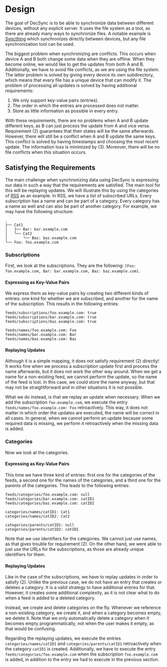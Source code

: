 Design
======

The goal of DecSync is to be able to synchronize data between different devices, without any explicit server.
It uses the file system as a tool, as there are already many ways to synchronize files.
A notable example is [Syncthing](https://syncthing.net) which synchronizes directly between devices, but any file synchronization tool can be used.

The biggest problem when synchronizing are conflicts.
This occurs when device A and B both change some data when they are offline.
When they become online, we would like to get the updates from both A and B.
Additionally, we have to avoid file conflicts, as we are using the file system.
The latter problem is solved by giving every device its own subdirectory, which means that every file has a unique device that can modify it.
The problem of processing all updates is solved by having additional requirements:

1. We only support key-value pairs (entries).
2. The order in which the entries are processed does not matter.
3. Store as little information as possible in every entry.

With these requirements, there are no problems when A and B update different keys, as B can just process the update from A and vice versa.
Requirement (2) guarantees that their states will be the same afterwards.
However, there will still be a conflict when A and B update the same keys.
This conflict is solved by having timestamps and choosing the most recent update.
The information loss is minimized by (3).
Moreover, there will be no file conflicts when this situation occurs.

Satisfying the Requirements
---------------------------

The main challenge when synchronizing data using DecSync is expressing our data in such a way that the requirements are satisfied.
The main tool for this will be replaying updates.
We will illustrate this by using the categories of [RSS](rss.md) as an example.
In RSS, we have a list of subscribed URLs.
Every subscription has a name and can be part of a category.
Every category has a name as well and can also be part of another category.
For example, we may have the following structure:

```
.
├── Cat1
│   ├── Bar: bar.example.com
│   └── Cat2
│       └── Baz: baz.example.com
└── Foo: foo.example.com
```

### Subscriptions

First, we look at the subscriptions.
They are the following: `[Foo: foo.example.com, Bar: bar.example.com, Baz: baz.example.com]`.

#### Expressing as Key-Value Pairs

We express them as key-value pairs by creating two different kinds of entries: one kind for whether we are subscribed, and another for the name of the subscription.
This results in the following entries:

```
feeds/subscriptions/foo.example.com: true
feeds/subscriptions/bar.example.com: true
feeds/subscriptions/baz.example.com: true

feeds/names/foo.example.com: Foo
feeds/names/bar.example.com: Bar
feeds/names/baz.example.com: Baz
```

#### Replaying Updates

Although it is a simple mapping, it does not satisfy requirement (2) directly!
It works fine when we process a subscription update first and process the name afterwards, but it does not work the other way around.
When we get a name for a non-existing feed, we cannot perform the update, so the name of the feed is lost.
In this case, we could store the name anyway, but that may not be straightforward and in other situations it is not possible.

What we do instead, is that we replay an update when necessary.
When we add the subscription `foo.example.com`, we execute the entry `feeds/names/foo.example.com: Foo` retroactively.
This way, it does not matter in which order the updates are executed, the name will be correct in all cases.
In general, when we cannot perform an update because some required data is missing, we perform it retroactively when the missing data is added.

### Categories

Now we look at the categories.

#### Expressing as Key-Value Pairs

This time we have three kind of entries: first one for the categories of the feeds, a second one for the names of the categories, and a third one for the parents of the categories.
This leads to the following entries:

```
feeds/categories/foo.example.com: null
feeds/categories/bar.example.com: catID1
feeds/categories/baz.example.com: catID2

categories/names/catID1: Cat1
categories/names/catID2: Cat2

categories/parents/catID1: null
categories/parents/catID2: catID1
```

Note that we use identifiers for the categories.
We cannot just use names, as that gives trouble for requirement (2).
On the other hand, we were able to just use the URLs for the subscriptions, as those are already unique identifiers for them.

#### Replaying Updates

Like in the case of the subscriptions, we have to replay updates in order to satisfy (2).
Unlike the previous case, we do not have an entry that creates or deletes a category.
It is a valid strategy to have additional entries for that.
However, it creates some additional complexity, as it is not clear what to do when a feed is added to a deleted category.

Instead, we create and delete categories on the fly.
Whenever we reference a non-existing category, we create it, and when a category becomes empty, we delete it.
Note that we only automatically delete a category when it becomes empty programmatically, not when the user makes it empty, as that would be confusing.

Regarding the replaying updates, we execute the entries `categories/names/catID1` and `categories/parents/catID1` retroactively when the category `catID1` is created.
Additionally, we have to execute the entry `feeds/categories/foo.example.com` when the subscription `foo.example.com` is added, in addition to the entry we had to execute in the previous section.
